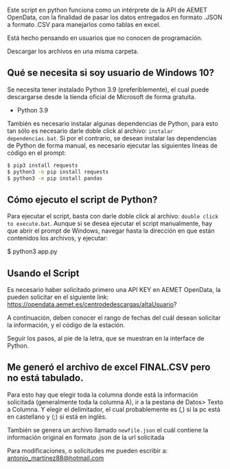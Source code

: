 Este script en python funciona como un intérprete de la API de AEMET OpenData, con la finalidad de pasar los datos entregados en formato .JSON a formato .CSV para manejarlos como tablas en excel.

Está hecho pensando en usuarios que no conocen de programación.

Descargar los archivos en una misma carpeta.

## Qué se necesita si soy usuario de Windows 10?

Se necesita tener instalado Python 3.9 (preferiblemente), el cual puede descargarse desde la tienda oficial de Microsoft de forma gratuita.

- Python 3.9


También es necesario instalar algunas dependencias de Python, para esto tan sólo es necesario darle doble click al archivo: `instalar dependencias.bat`. Si por el contrario, se desean instalar las dependencias de Python de forma manual, es necesario ejecutar las siguientes líneas de código en el prompt:

```sh
$ pip3 install requests
$ python3 -m pip install requests
$ python3 -m pip install pandas
```

## Cómo ejecuto el script de Python?
 
Para ejecutar el script, basta con darle doble click al archivo: `double click to execute.bat`. Aunque si se desea ejecutar el script manualmente, hay que abrir el prompt de Windows, navegar hasta la dirección en que están contenidos los archivos, y ejecutar:

$ python3 app.py

## Usando el Script

Es necesario haber solicitado primero una API KEY en AEMET OpenData, la pueden solicitar en el siguiente link: https://opendata.aemet.es/centrodedescargas/altaUsuario?

A continuación, deben conocer el rango de fechas del cuál desean solicitar la información, y el código de la estación.

Seguir los pasos, al pie de la letra, que se muestran en la interface de Python.

## Me generó el archivo de excel FINAL.CSV pero no está tabulado.

Para esto hay que elegir toda la columna donde está la información solicitada (generalmente toda la columna A), ir a la pestana de Datos> Texto a Columna.
Y elegir el delimitador, el cual probablemente es (,) si la pc está en castellano y (;) si está en inglés.

También se genera un archivo llamado `newfile.json` el cuál contiene la información original en formato .json de la url solicitada

Para modificaciones, o solicitudes me pueden escribir a:
antonio_martinez88@hotmail.com